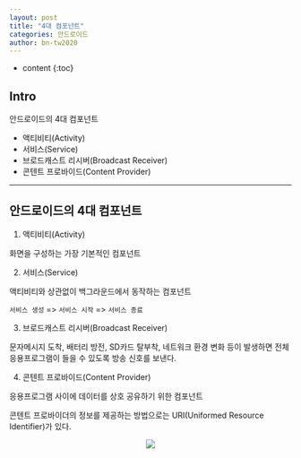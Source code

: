 ```yaml
---
layout: post
title: "4대 컴포넌트"
categories: 안드로이드
author: bn-tw2020
---
```

 * content
 {:toc}


 ## Intro

 안드로이드의 4대 컴포넌트

 * 액티비티(Activity)
 * 서비스(Service)
 * 브로드캐스트 리시버(Broadcast Receiver)
 * 콘텐트 프로바이드(Content Provider)




 ---

 ## 안드로이드의 4대 컴포넌트

 1. 액티비티(Activity)

 화면을 구성하는 가장 기본적인 컴포넌트


 2. 서비스(Service)

 액티비티와 상관없이 백그라운드에서 동작하는 컴포넌트

 `서비스 생성` => `서비스 시작` => `서비스 종료`

 3. 브로드캐스트 리시버(Broadcast Receiver)

 문자메시지 도착, 배터리 방전, SD카드 탈부착, 네트워크 환경 변화 등이 발생하면 전체 응용프로그램이 들을 수 있도록 방송 신호를 보낸다.

 4. 콘텐트 프로바이드(Content Provider)

 응용프로그램 사이에 데이터를 상호 공유하기 위한 컴포넌트  

 콘텐트 프로바이더의 정보를 제공하는 방법으로는 URI(Uniformed Resource Identifier)가 있다.  

 <div style="text-align:center;"><img src="https://user-images.githubusercontent.com/66770613/120061454-4cbdc800-c098-11eb-8bba-8b0890a4f0c2.png
 "></div>